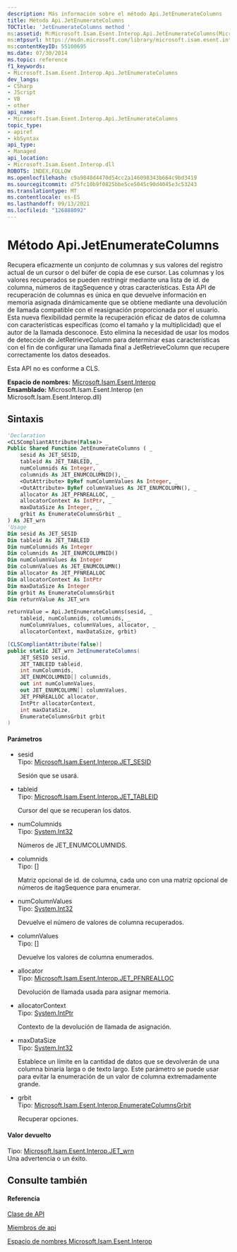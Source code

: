```yaml
---
description: Más información sobre el método Api.JetEnumerateColumns
title: Método Api.JetEnumerateColumns
TOCTitle: 'JetEnumerateColumns method '
ms:assetid: M:Microsoft.Isam.Esent.Interop.Api.JetEnumerateColumns(Microsoft.Isam.Esent.Interop.JET_SESID,Microsoft.Isam.Esent.Interop.JET_TABLEID,System.Int32,Microsoft.Isam.Esent.Interop.JET_ENUMCOLUMNID[],System.Int32@,Microsoft.Isam.Esent.Interop.JET_ENUMCOLUMN[]@,Microsoft.Isam.Esent.Interop.JET_PFNREALLOC,System.IntPtr,System.Int32,Microsoft.Isam.Esent.Interop.EnumerateColumnsGrbit)
ms:mtpsurl: https://msdn.microsoft.com/library/microsoft.isam.esent.interop.api.jetenumeratecolumns(v=EXCHG.10)
ms:contentKeyID: 55100695
ms.date: 07/30/2014
ms.topic: reference
f1_keywords:
- Microsoft.Isam.Esent.Interop.Api.JetEnumerateColumns
dev_langs:
- CSharp
- JScript
- VB
- other
api_name:
- Microsoft.Isam.Esent.Interop.Api.JetEnumerateColumns
topic_type:
- apiref
- kbSyntax
api_type:
- Managed
api_location:
- Microsoft.Isam.Esent.Interop.dll
ROBOTS: INDEX,FOLLOW
ms.openlocfilehash: c9a9848d4470d54cc2a146098343b664c9bd3419
ms.sourcegitcommit: d75fc10b9f0825bbe5ce5045c90d4045e3c53243
ms.translationtype: MT
ms.contentlocale: es-ES
ms.lasthandoff: 09/13/2021
ms.locfileid: "126888092"
---
```

# <a name="apijetenumeratecolumns-method"></a>Método Api.JetEnumerateColumns

Recupera eficazmente un conjunto de columnas y sus valores del registro actual de un cursor o del búfer de copia de ese cursor. Las columnas y los valores recuperados se pueden restringir mediante una lista de id. de columna, números de itagSequence y otras características. Esta API de recuperación de columnas es única en que devuelve información en memoria asignada dinámicamente que se obtiene mediante una devolución de llamada compatible con el reasignación proporcionada por el usuario. Esta nueva flexibilidad permite la recuperación eficaz de datos de columna con características específicas (como el tamaño y la multiplicidad) que el autor de la llamada desconoce. Esto elimina la necesidad de usar los modos de detección de JetRetrieveColumn para determinar esas características con el fin de configurar una llamada final a JetRetrieveColumn que recupere correctamente los datos deseados.

Esta API no es conforme a CLS. 

**Espacio de nombres:**  [Microsoft.Isam.Esent.Interop](./microsoft.isam.esent.interop-namespace.md)  
**Ensamblado:**  Microsoft.Isam.Esent.Interop (en Microsoft.Isam.Esent.Interop.dll)

## <a name="syntax"></a>Sintaxis

``` vb
'Declaration
<CLSCompliantAttribute(False)> _
Public Shared Function JetEnumerateColumns ( _
    sesid As JET_SESID, _
    tableid As JET_TABLEID, _
    numColumnids As Integer, _
    columnids As JET_ENUMCOLUMNID(), _
    <OutAttribute> ByRef numColumnValues As Integer, _
    <OutAttribute> ByRef columnValues As JET_ENUMCOLUMN(), _
    allocator As JET_PFNREALLOC, _
    allocatorContext As IntPtr, _
    maxDataSize As Integer, _
    grbit As EnumerateColumnsGrbit _
) As JET_wrn
'Usage
Dim sesid As JET_SESID
Dim tableid As JET_TABLEID
Dim numColumnids As Integer
Dim columnids As JET_ENUMCOLUMNID()
Dim numColumnValues As Integer
Dim columnValues As JET_ENUMCOLUMN()
Dim allocator As JET_PFNREALLOC
Dim allocatorContext As IntPtr
Dim maxDataSize As Integer
Dim grbit As EnumerateColumnsGrbit
Dim returnValue As JET_wrn

returnValue = Api.JetEnumerateColumns(sesid, _
    tableid, numColumnids, columnids, _
    numColumnValues, columnValues, allocator, _
    allocatorContext, maxDataSize, grbit)
```

``` csharp
[CLSCompliantAttribute(false)]
public static JET_wrn JetEnumerateColumns(
    JET_SESID sesid,
    JET_TABLEID tableid,
    int numColumnids,
    JET_ENUMCOLUMNID[] columnids,
    out int numColumnValues,
    out JET_ENUMCOLUMN[] columnValues,
    JET_PFNREALLOC allocator,
    IntPtr allocatorContext,
    int maxDataSize,
    EnumerateColumnsGrbit grbit
)
```

#### <a name="parameters"></a>Parámetros

  - sesid  
    Tipo: [Microsoft.Isam.Esent.Interop.JET_SESID](./jet-sesid-structure.md)  
    
    Sesión que se usará.

<!-- end list -->

  - tableid  
    Tipo: [Microsoft.Isam.Esent.Interop.JET_TABLEID](./jet-tableid-structure.md)  
    
    Cursor del que se recuperan los datos.

<!-- end list -->

  - numColumnids  
    Tipo: [System.Int32](/dotnet/api/system.int32)  
    
    Números de JET_ENUMCOLUMNIDS.

<!-- end list -->

  - columnids  
    Tipo: \[\]  
    
    Matriz opcional de id. de columna, cada uno con una matriz opcional de números de itagSequence para enumerar.

<!-- end list -->

  - numColumnValues  
    Tipo: [System.Int32](/dotnet/api/system.int32)  
    
    Devuelve el número de valores de columna recuperados.

<!-- end list -->

  - columnValues  
    Tipo: \[\]  
    
    Devuelve los valores de columna enumerados.

<!-- end list -->

  - allocator  
    Tipo: [Microsoft.Isam.Esent.Interop.JET_PFNREALLOC](./jet-pfnrealloc-delegate.md)  
    
    Devolución de llamada usada para asignar memoria.

<!-- end list -->

  - allocatorContext  
    Tipo: [System.IntPtr](/dotnet/api/system.intptr)  
    
    Contexto de la devolución de llamada de asignación.

<!-- end list -->

  - maxDataSize  
    Tipo: [System.Int32](/dotnet/api/system.int32)  
    
    Establece un límite en la cantidad de datos que se devolverán de una columna binaria larga o de texto largo. Este parámetro se puede usar para evitar la enumeración de un valor de columna extremadamente grande.

<!-- end list -->

  - grbit  
    Tipo: [Microsoft.Isam.Esent.Interop.EnumerateColumnsGrbit](./enumeratecolumnsgrbit-enumeration.md)  
    
    Recuperar opciones.

#### <a name="return-value"></a>Valor devuelto

Tipo: [Microsoft.Isam.Esent.Interop.JET_wrn](./jet-wrn-enumeration.md)  
Una advertencia o un éxito.  

## <a name="see-also"></a>Consulte también

#### <a name="reference"></a>Referencia

[Clase de API](./api-class.md)

[Miembros de api](./api-members.md)

[Espacio de nombres Microsoft.Isam.Esent.Interop](./microsoft.isam.esent.interop-namespace.md)
